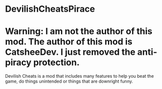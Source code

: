 # DevilishCheatsPirace

# Warning: I am not the author of this mod. The author of this mod is CatsheeDev. I just removed the anti-piracy protection.

Devilish Cheats is a mod that includes many features to help you beat the game, do things unintended or things that are downright funny.
